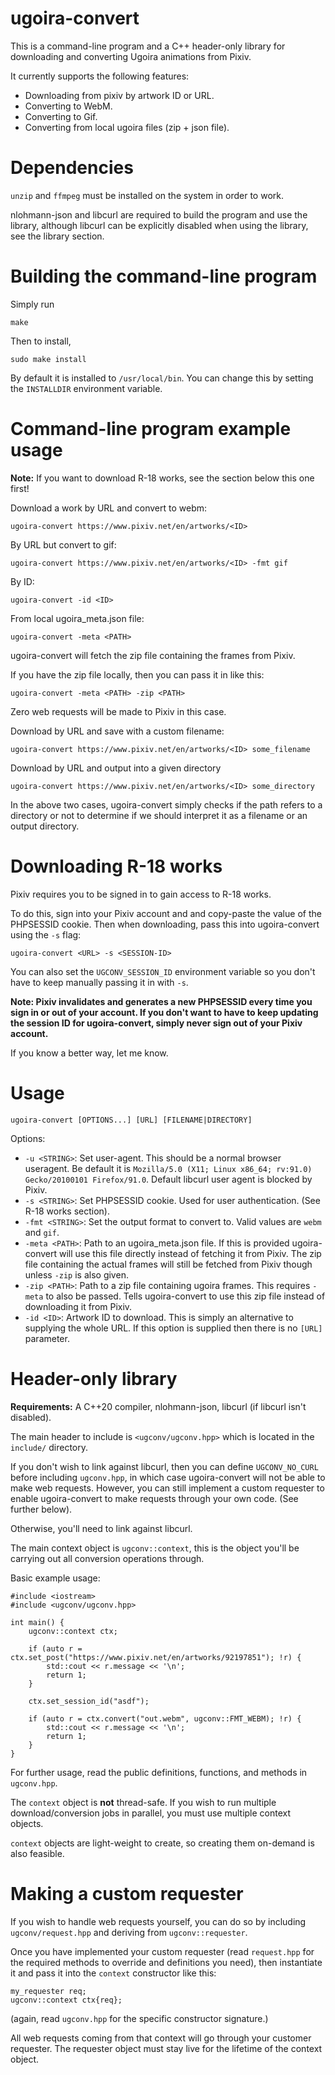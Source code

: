 # ugoira-convert

This is a command-line program and a C++ header-only library for downloading and converting Ugoira animations from Pixiv.

It currently supports the following features:

- Downloading from pixiv by artwork ID or URL.
- Converting to WebM.
- Converting to Gif.
- Converting from local ugoira files (zip + json file).

# Dependencies

`unzip` and `ffmpeg` must be installed on the system in order to work.

nlohmann-json and libcurl are required to build the program and use the library, although libcurl can be explicitly disabled when using the library, see the library section.

# Building the command-line program

Simply run

	make

Then to install,

	sudo make install

By default it is installed to `/usr/local/bin`. You can change this by setting the `INSTALLDIR` environment variable.

# Command-line program example usage

**Note:** If you want to download R-18 works, see the section below this one first!

Download a work by URL and convert to webm:

	ugoira-convert https://www.pixiv.net/en/artworks/<ID>

By URL but convert to gif:

	ugoira-convert https://www.pixiv.net/en/artworks/<ID> -fmt gif

By ID:

	ugoira-convert -id <ID>

From local ugoira_meta.json file:

	ugoira-convert -meta <PATH>

ugoira-convert will fetch the zip file containing the frames from Pixiv.

If you have the zip file locally, then you can pass it in like this:

	ugoira-convert -meta <PATH> -zip <PATH>

Zero web requests will be made to Pixiv in this case.

Download by URL and save with a custom filename:

	ugoira-convert https://www.pixiv.net/en/artworks/<ID> some_filename

Download by URL and output into a given directory

	ugoira-convert https://www.pixiv.net/en/artworks/<ID> some_directory

In the above two cases, ugoira-convert simply checks if the path refers to a directory or not to determine if we should interpret it as a filename or an output directory.

# Downloading R-18 works

Pixiv requires you to be signed in to gain access to R-18 works.

To do this, sign into your Pixiv account and and copy-paste the value of the PHPSESSID cookie. Then when downloading, pass this into ugoira-convert using the `-s` flag:

	ugoira-convert <URL> -s <SESSION-ID>

You can also set the `UGCONV_SESSION_ID` environment variable so you don't have to keep manually passing it in with `-s`.

**Note: Pixiv invalidates and generates a new PHPSESSID every time you sign in or out of your account. If you don't want to have to keep updating the session ID for ugoira-convert, simply never sign out of your Pixiv account.**

If you know a better way, let me know.

# Usage

	ugoira-convert [OPTIONS...] [URL] [FILENAME|DIRECTORY]

Options:

- `-u <STRING>`: Set user-agent. This should be a normal browser useragent. Be default it is `Mozilla/5.0 (X11; Linux x86_64; rv:91.0) Gecko/20100101 Firefox/91.0`. Default libcurl user agent is blocked by Pixiv.
- `-s <STRING>`: Set PHPSESSID cookie. Used for user authentication. (See R-18 works section).
- `-fmt <STRING>`: Set the output format to convert to. Valid values are `webm` and `gif`.
- `-meta <PATH>`: Path to an ugoira_meta.json file. If this is provided ugoira-convert will use this file directly instead of fetching it from Pixiv. The zip file containing the actual frames will still be fetched from Pixiv though unless `-zip` is also given.
- `-zip <PATH>`: Path to a zip file containing ugoira frames. This requires `-meta` to also be passed. Tells ugoira-convert to use this zip file instead of downloading it from Pixiv.
- `-id <ID>`: Artwork ID to download. This is simply an alternative to supplying the whole URL. If this option is supplied then there is no `[URL]` parameter.

# Header-only library

**Requirements:** A C++20 compiler, nlohmann-json, libcurl (if libcurl isn't disabled).

The main header to include is `<ugconv/ugconv.hpp>` which is located in the `include/` directory.

If you don't wish to link against libcurl, then you can define `UGCONV_NO_CURL` before including `ugconv.hpp`, in which case ugoira-convert will not be able to make web requests. However, you can still implement a custom requester to enable ugoira-convert to make requests through your own code. (See further below).

Otherwise, you'll need to link against libcurl.

The main context object is `ugconv::context`, this is the object you'll be carrying out all conversion operations through.

Basic example usage:

	#include <iostream>
	#include <ugconv/ugconv.hpp>

	int main() {
		ugconv::context ctx;
		
		if (auto r = ctx.set_post("https://www.pixiv.net/en/artworks/92197851"); !r) {
			std::cout << r.message << '\n';
			return 1;
		}
		
		ctx.set_session_id("asdf");
		
		if (auto r = ctx.convert("out.webm", ugconv::FMT_WEBM); !r) {
			std::cout << r.message << '\n';
			return 1;
		}
	}

For further usage, read the public definitions, functions, and methods in `ugconv.hpp`.

The `context` object is **not** thread-safe. If you wish to run multiple download/conversion jobs in parallel, you must use multiple context objects.

`context` objects are light-weight to create, so creating them on-demand is also feasible.

# Making a custom requester

If you wish to handle web requests yourself, you can do so by including `ugconv/request.hpp` and deriving from `ugconv::requester`.

Once you have implemented your custom requester (read `request.hpp` for the required methods to override and definitions you need), then instantiate it and pass it into the `context` constructor like this:

	my_requester req;
	ugconv::context ctx{req};

(again, read `ugconv.hpp` for the specific constructor signature.)

All web requests coming from that context will go through your customer requester. The requester object must stay live for the lifetime of the context object.
